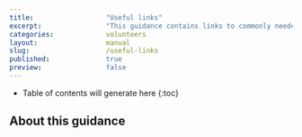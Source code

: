 ```yaml
---
title:  				"Useful links"
excerpt:	  			"This guidance contains links to commonly needed resources and log in pages for Civil Service LGBT+ Network volunteers."
categories: 			volunteers
layout: 				manual
slug:					/useful-links
published:				true
preview:				false
---
```


<!-- Include the following to generate a Table of Contents -->
* Table of contents will generate here
{:toc}
<!-- Don't touch the Table of Contents above -->

<!-- Include this line to process the Markdown and format the content properly -->
<div id="page-content" markdown="1">
<!-- Don't remove the line of code above -->



## About this guidance



<!-- Include this line to process the Markdown and format the content properly -->
</div>
<!-- Don't remove the line of code above -->
